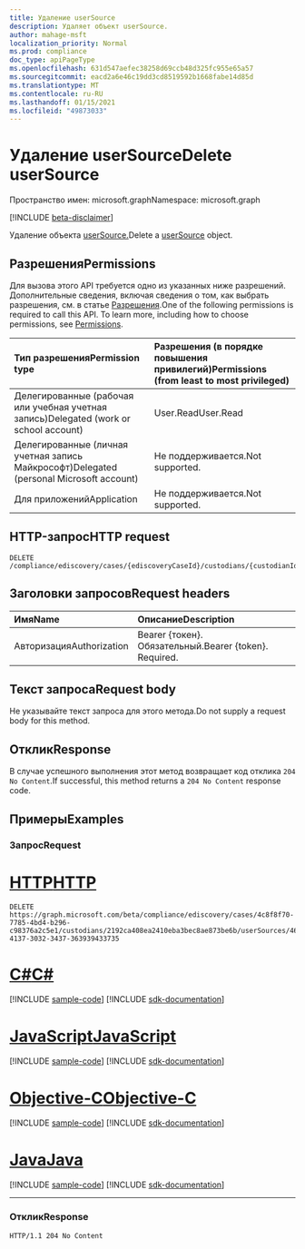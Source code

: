 ```yaml
---
title: Удаление userSource
description: Удаляет объект userSource.
author: mahage-msft
localization_priority: Normal
ms.prod: compliance
doc_type: apiPageType
ms.openlocfilehash: 631d547aefec38258d69ccb48d325fc955e65a57
ms.sourcegitcommit: eacd2a6e46c19dd3cd8519592b1668fabe14d85d
ms.translationtype: MT
ms.contentlocale: ru-RU
ms.lasthandoff: 01/15/2021
ms.locfileid: "49873033"
---
```

# <a name="delete-usersource"></a><span data-ttu-id="7015f-103">Удаление userSource</span><span class="sxs-lookup"><span data-stu-id="7015f-103">Delete userSource</span></span>

<span data-ttu-id="7015f-104">Пространство имен: microsoft.graph</span><span class="sxs-lookup"><span data-stu-id="7015f-104">Namespace: microsoft.graph</span></span>

[!INCLUDE [beta-disclaimer](../../includes/beta-disclaimer.md)]

<span data-ttu-id="7015f-105">Удаление объекта [userSource.](../resources/usersource.md)</span><span class="sxs-lookup"><span data-stu-id="7015f-105">Delete a [userSource](../resources/usersource.md) object.</span></span>

## <a name="permissions"></a><span data-ttu-id="7015f-106">Разрешения</span><span class="sxs-lookup"><span data-stu-id="7015f-106">Permissions</span></span>

<span data-ttu-id="7015f-p101">Для вызова этого API требуется одно из указанных ниже разрешений. Дополнительные сведения, включая сведения о том, как выбрать разрешения, см. в статье [Разрешения](/graph/permissions-reference).</span><span class="sxs-lookup"><span data-stu-id="7015f-p101">One of the following permissions is required to call this API. To learn more, including how to choose permissions, see [Permissions](/graph/permissions-reference).</span></span>

|<span data-ttu-id="7015f-109">Тип разрешения</span><span class="sxs-lookup"><span data-stu-id="7015f-109">Permission type</span></span>|<span data-ttu-id="7015f-110">Разрешения (в порядке повышения привилегий)</span><span class="sxs-lookup"><span data-stu-id="7015f-110">Permissions (from least to most privileged)</span></span>|
|:---|:---|
|<span data-ttu-id="7015f-111">Делегированные (рабочая или учебная учетная запись)</span><span class="sxs-lookup"><span data-stu-id="7015f-111">Delegated (work or school account)</span></span>|<span data-ttu-id="7015f-112">User.Read</span><span class="sxs-lookup"><span data-stu-id="7015f-112">User.Read</span></span>|
|<span data-ttu-id="7015f-113">Делегированные (личная учетная запись Майкрософт)</span><span class="sxs-lookup"><span data-stu-id="7015f-113">Delegated (personal Microsoft account)</span></span>|<span data-ttu-id="7015f-114">Не поддерживается.</span><span class="sxs-lookup"><span data-stu-id="7015f-114">Not supported.</span></span>|
|<span data-ttu-id="7015f-115">Для приложений</span><span class="sxs-lookup"><span data-stu-id="7015f-115">Application</span></span>|<span data-ttu-id="7015f-116">Не поддерживается.</span><span class="sxs-lookup"><span data-stu-id="7015f-116">Not supported.</span></span>|

## <a name="http-request"></a><span data-ttu-id="7015f-117">HTTP-запрос</span><span class="sxs-lookup"><span data-stu-id="7015f-117">HTTP request</span></span>

<!-- {
  "blockType": "ignored"
}
-->

``` http
DELETE /compliance/ediscovery/cases/{ediscoveryCaseId}/custodians/{custodianId}/userSources/{userSourceId}
```

## <a name="request-headers"></a><span data-ttu-id="7015f-118">Заголовки запросов</span><span class="sxs-lookup"><span data-stu-id="7015f-118">Request headers</span></span>

|<span data-ttu-id="7015f-119">Имя</span><span class="sxs-lookup"><span data-stu-id="7015f-119">Name</span></span>|<span data-ttu-id="7015f-120">Описание</span><span class="sxs-lookup"><span data-stu-id="7015f-120">Description</span></span>|
|:---|:---|
|<span data-ttu-id="7015f-121">Авторизация</span><span class="sxs-lookup"><span data-stu-id="7015f-121">Authorization</span></span>|<span data-ttu-id="7015f-p102">Bearer {токен}. Обязательный.</span><span class="sxs-lookup"><span data-stu-id="7015f-p102">Bearer {token}. Required.</span></span>|

## <a name="request-body"></a><span data-ttu-id="7015f-124">Текст запроса</span><span class="sxs-lookup"><span data-stu-id="7015f-124">Request body</span></span>

<span data-ttu-id="7015f-125">Не указывайте текст запроса для этого метода.</span><span class="sxs-lookup"><span data-stu-id="7015f-125">Do not supply a request body for this method.</span></span>

## <a name="response"></a><span data-ttu-id="7015f-126">Отклик</span><span class="sxs-lookup"><span data-stu-id="7015f-126">Response</span></span>

<span data-ttu-id="7015f-127">В случае успешного выполнения этот метод возвращает код отклика `204 No Content`.</span><span class="sxs-lookup"><span data-stu-id="7015f-127">If successful, this method returns a `204 No Content` response code.</span></span>

## <a name="examples"></a><span data-ttu-id="7015f-128">Примеры</span><span class="sxs-lookup"><span data-stu-id="7015f-128">Examples</span></span>

### <a name="request"></a><span data-ttu-id="7015f-129">Запрос</span><span class="sxs-lookup"><span data-stu-id="7015f-129">Request</span></span>


# <a name="http"></a>[<span data-ttu-id="7015f-130">HTTP</span><span class="sxs-lookup"><span data-stu-id="7015f-130">HTTP</span></span>](#tab/http)
<!-- {
  "blockType": "request",
  "name": "delete_usersource"
}
-->

``` http
DELETE https://graph.microsoft.com/beta/compliance/ediscovery/cases/4c8f8f70-7785-4bd4-b296-c98376a2c5e1/custodians/2192ca408ea2410eba3bec8ae873be6b/userSources/46384443-4137-3032-3437-363939433735
```
# <a name="c"></a>[<span data-ttu-id="7015f-131">C#</span><span class="sxs-lookup"><span data-stu-id="7015f-131">C#</span></span>](#tab/csharp)
[!INCLUDE [sample-code](../includes/snippets/csharp/delete-usersource-csharp-snippets.md)]
[!INCLUDE [sdk-documentation](../includes/snippets/snippets-sdk-documentation-link.md)]

# <a name="javascript"></a>[<span data-ttu-id="7015f-132">JavaScript</span><span class="sxs-lookup"><span data-stu-id="7015f-132">JavaScript</span></span>](#tab/javascript)
[!INCLUDE [sample-code](../includes/snippets/javascript/delete-usersource-javascript-snippets.md)]
[!INCLUDE [sdk-documentation](../includes/snippets/snippets-sdk-documentation-link.md)]

# <a name="objective-c"></a>[<span data-ttu-id="7015f-133">Objective-C</span><span class="sxs-lookup"><span data-stu-id="7015f-133">Objective-C</span></span>](#tab/objc)
[!INCLUDE [sample-code](../includes/snippets/objc/delete-usersource-objc-snippets.md)]
[!INCLUDE [sdk-documentation](../includes/snippets/snippets-sdk-documentation-link.md)]

# <a name="java"></a>[<span data-ttu-id="7015f-134">Java</span><span class="sxs-lookup"><span data-stu-id="7015f-134">Java</span></span>](#tab/java)
[!INCLUDE [sample-code](../includes/snippets/java/delete-usersource-java-snippets.md)]
[!INCLUDE [sdk-documentation](../includes/snippets/snippets-sdk-documentation-link.md)]

---


### <a name="response"></a><span data-ttu-id="7015f-135">Отклик</span><span class="sxs-lookup"><span data-stu-id="7015f-135">Response</span></span>

<!-- {
  "blockType": "response",
  "truncated": true
}
-->

``` http
HTTP/1.1 204 No Content
```

